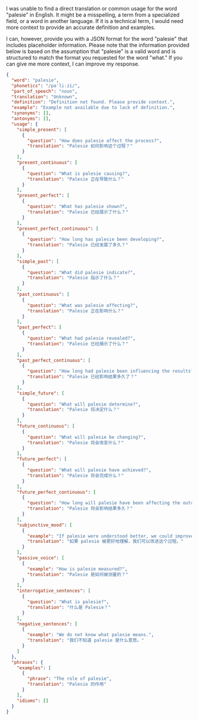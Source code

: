 I was unable to find a direct translation or common usage for the word "palesie" in English. It might be a misspelling, a term from a specialized field, or a word in another language. If it is a technical term, I would need more context to provide an accurate definition and examples.

I can, however, provide you with a JSON format for the word "palesie" that includes placeholder information. Please note that the information provided below is based on the assumption that "palesie" is a valid word and is structured to match the format you requested for the word "what." If you can give me more context, I can improve my response.

```json
{
  "word": "palesie",
  "phonetics": "/pəˈliːzi/",
  "part_of_speech": "noun",
  "translation": "Unknown",
  "definition": "Definition not found. Please provide context.",
  "example": "Example not available due to lack of definition.",
  "synonyms": [],
  "antonyms": [],
  "usage": {
    "simple_present": [
      {
        "question": "How does palesie affect the process?",
        "translation": "Palesie 如何影响这个过程？"
      }
    ],
    "present_continuous": [
      {
        "question": "What is palesie causing?",
        "translation": "Palesie 正在导致什么？"
      }
    ],
    "present_perfect": [
      {
        "question": "What has palesie shown?",
        "translation": "Palesie 已经展示了什么？"
      }
    ],
    "present_perfect_continuous": [
      {
        "question": "How long has palesie been developing?",
        "translation": "Palesie 已经发展了多久？"
      }
    ],
    "simple_past": [
      {
        "question": "What did palesie indicate?",
        "translation": "Palesie 指示了什么？"
      }
    ],
    "past_continuous": [
      {
        "question": "What was palesie affecting?",
        "translation": "Palesie 正在影响什么？"
      }
    ],
    "past_perfect": [
      {
        "question": "What had palesie revealed?",
        "translation": "Palesie 已经揭示了什么？"
      }
    ],
    "past_perfect_continuous": [
      {
        "question": "How long had palesie been influencing the results?",
        "translation": "Palesie 已经影响结果多久了？"
      }
    ],
    "simple_future": [
      {
        "question": "What will palesie determine?",
        "translation": "Palesie 将决定什么？"
      }
    ],
    "future_continuous": [
      {
        "question": "What will palesie be changing?",
        "translation": "Palesie 将会改变什么？"
      }
    ],
    "future_perfect": [
      {
        "question": "What will palesie have achieved?",
        "translation": "Palesie 将会完成什么？"
      }
    ],
    "future_perfect_continuous": [
      {
        "question": "How long will palesie have been affecting the outcome?",
        "translation": "Palesie 将会影响结果多久？"
      }
    ],
    "subjunctive_mood": [
      {
        "example": "If palesie were understood better, we could improve the process.",
        "translation": "如果 palesie 被更好地理解，我们可以改进这个过程。"
      }
    ],
    "passive_voice": [
      {
        "example": "How is palesie measured?",
        "translation": "Palesie 是如何被测量的？"
      }
    ],
    "interrogative_sentences": [
      {
        "question": "What is palesie?",
        "translation": "什么是 Palesie？"
      }
    ],
    "negative_sentences": [
      {
        "example": "We do not know what palesie means.",
        "translation": "我们不知道 palesie 是什么意思。"
      }
    ]
  },
  "phrases": {
    "examples": [
      {
        "phrase": "The role of palesie",
        "translation": "Palesie 的作用"
      }
    ],
    "idioms": []
  }
}
```
 